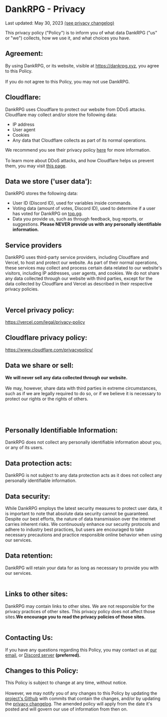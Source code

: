 # DankRPG - Privacy
Last updated: May 30, 2023 [(see privacy changelog)](https://dankrpg.xyz/privacy-changelog)

This privacy policy ("Policy") is to inform you of what data DankRPG ("us" or "we") collects, how we use it, and what choices you have.

## Agreement:

By using DankRPG, or its website, visible at https://dankrpg.xyz, you agree to this Policy. <br></br>
If you do not agree to this Policy, you may not use DankRPG.

## Cloudflare:

DankRPG uses Cloudflare to protect our website from DDoS attacks. Cloudflare may collect and/or store the following data:

-   IP address
-   User agent
-   Cookies
-   Any data that Cloudflare collects as part of its normal operations.

We recommend you see their privacy policy [here](https://www.cloudflare.com/privacypolicy/) for more information. <br></br>
To learn more about DDoS attacks, and how Cloudflare helps us prevent them, you may visit [this page](https://www.cloudflare.com/learning/ddos/what-is-a-ddos-attack/).

## Data we store ('user data'):

DankRPG stores the following data:

-   User ID (Discord ID), used for variables inside commands.
-   Voting data (amount of votes, Discord ID), used to determine if a user has voted for DankRPG on [top.gg](https://top.gg).
-   Data you provide us, such as through feedback, bug reports, or suggestions. <b>Please NEVER provide us with any personally identifiable information.</b>

## Service providers

DankRPG uses third-party service providers, including Cloudflare and Vercel, to host and protect our website. As part of their normal operations, these services may collect and process certain data related to our website's visitors, including IP addresses, user agents, and cookies. We do not share any data collected through our website with third parties, except for the data collected by Cloudflare and Vercel as described in their respective privacy policies. <br></br>

## Vercel privacy policy:

https://vercel.com/legal/privacy-policy

## Cloudflare privacy policy:

https://www.cloudflare.com/privacypolicy/

## Data we share or sell:
<b>We will never sell any data collected through our website.</b> <br></br>
We may, however, share data with third parties in extreme circumstances, such as if we are legally required to do so, or if we believe it is necessary to protect our rights or the rights of others. <br></br><br></br>

## Personally Identifiable Information:

DankRPG does not collect any personally identifiable information about you, or any of its users.

## Data protection acts:

DankRPG is not subject to any data protection acts as it does not collect any personally identifiable information.

## Data security:

While DankRPG employs the latest security measures to protect user data, it is important to note that absolute data security cannot be guaranteed. Despite our best efforts, the nature of data transmission over the internet carries inherent risks. We continuously enhance our security protocols and adhere to industry best practices, but users are encouraged to take necessary precautions and practice responsible online behavior when using our services.

## Data retention:
DankRPG will retain your data for as long as necessary to provide you with our services. <br></br>

## Links to other sites:

DankRPG may contain links to other sites. We are not responsible for the privacy practices of other sites. This privacy policy does not affect those sites.<b>We encourage you to read the privacy policies of those sites.</b> <br></br>

## Contacting Us:

If you have any questions regarding this Policy, you may contact us at [our email](mailto:support@snoozeds.com), or [Discord server](https://discord.com/invite/Cc3xBSpWeB) **(preferred).**

## Changes to this Policy:

This Policy is subject to change at any time, without notice. <br></br>
However, we may notify you of any changes to this Policy by updating the [project's Github](https://github.com/Snoozeds/dankrpg-web) with commits that contain the changes, and/or by updating the [privacy changelog](https://dankrpg.xyz/privacy-changelog). The amended policy will apply from the date it's posted and will govern our use of information from then on.